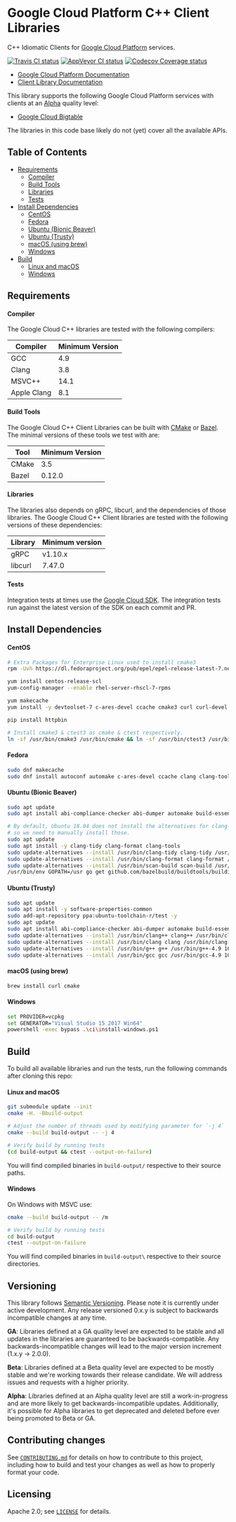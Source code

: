 # Google Cloud Platform C++ Client Libraries

C++ Idiomatic Clients for [Google Cloud Platform][cloud-platform] services.

[![Travis CI status][travis-shield]][travis-link]
[![AppVeyor CI status][appveyor-shield]][appveyor-link]
[![Codecov Coverage status][codecov-shield]][codecov-link]

- [Google Cloud Platform Documentation][cloud-platform-docs]
- [Client Library Documentation][client-library-docs]

[travis-shield]: https://travis-ci.org/GoogleCloudPlatform/google-cloud-cpp.svg?branch=master
[travis-link]: https://travis-ci.org/GoogleCloudPlatform/google-cloud-cpp/builds
[appveyor-shield]: https://ci.appveyor.com/api/projects/status/d6srbtprnie4ufrx/branch/master?svg=true
[appveyor-link]: https://ci.appveyor.com/project/coryan/google-cloud-cpp/branch/master
[codecov-shield]: https://codecov.io/gh/GoogleCloudPlatform/google-cloud-cpp/branch/master/graph/badge.svg
[codecov-link]: https://codecov.io/gh/GoogleCloudPlatform/google-cloud-cpp
[cloud-platform]: https://cloud.google.com/
[cloud-platform-docs]: https://cloud.google.com/docs/
[client-library-docs]: http://GoogleCloudPlatform.github.io/google-cloud-cpp/

This library supports the following Google Cloud Platform services with clients
at an [Alpha](#versioning) quality level:

- [Google Cloud Bigtable](google/cloud/bigtable#google-cloud-bigtable)

The libraries in this code base likely do not (yet) cover all the available
APIs.

## Table of Contents

- [Requirements](#requirements)
  - [Compiler](#compiler)
  - [Build Tools](#build-tools)
  - [Libraries](#libraries)
  - [Tests](#tests)
- [Install Dependencies](#install-dependencies)
  - [CentOS](#centos)
  - [Fedora](#fedora)
  - [Ubuntu (Bionic Beaver)](#ubuntu-bionic-beaver)
  - [Ubuntu (Trusty)](#ubuntu-trusty)
  - [macOS (using brew)](#macos-using-brew)
  - [Windows](#windows)
- [Build](#build)
  - [Linux and macOS](#linux-and-macos)
  - [Windows](#windows-1)

## Requirements

#### Compiler

The Google Cloud C++ libraries are tested with the following compilers:

| Compiler    | Minimum Version |
| ----------- | --------------- |
| GCC         | 4.9 |
| Clang       | 3.8 |
| MSVC++      | 14.1 |
| Apple Clang | 8.1 |

#### Build Tools

The Google Cloud C++ Client Libraries can be built with
[CMake](https://cmake.org) or [Bazel](https://bazel.io).  The minimal versions
of these tools we test with are:

| Tool       | Minimum Version |
| ---------- | --------------- |
| CMake      | 3.5 |
| Bazel      | 0.12.0 |

#### Libraries

The libraries also depends on gRPC, libcurl, and the dependencies of those
libraries. The Google Cloud C++ Client libraries are tested with the following
versions of these dependencies:

| Library | Minimum version |
| ------- | --------------- |
| gRPC    | v1.10.x |
| libcurl | 7.47.0  |

#### Tests

Integration tests at times use the
[Google Cloud SDK](https://cloud.google.com/sdk/). The integration tests run
against the latest version of the SDK on each commit and PR.

## Install Dependencies

#### CentOS

```bash
# Extra Packages for Enterprise Linux used to install cmake3
rpm -Uvh https://dl.fedoraproject.org/pub/epel/epel-release-latest-7.noarch.rpm

yum install centos-release-scl
yum-config-manager --enable rhel-server-rhscl-7-rpms

yum makecache
yum install -y devtoolset-7 c-ares-devel ccache cmake3 curl curl-devel git golang graphviz openssl-devel pkgconfig python python-pip python-gunicorn shtool unzip wget which zlib-devel

pip install httpbin

# Install cmake3 & ctest3 as cmake & ctest respectively.
ln -sf /usr/bin/cmake3 /usr/bin/cmake && ln -sf /usr/bin/ctest3 /usr/bin/ctest
```

#### Fedora

```bash
sudo dnf makecache
sudo dnf install autoconf automake c-ares-devel ccache clang clang-tools-extra cmake curl dia doxygen gcc-c++ git golang graphviz  lcov libcurl-devel libtool make ncurses-term openssl-devel pkgconfig python python-gunicorn python-httpbin shtool unzip wget  which zlib-devel
```

#### Ubuntu (Bionic Beaver)

```bash
sudo apt update
sudo apt install abi-compliance-checker abi-dumper automake build-essential ccache clang clang-format cmake curl doxygen  gawk git gcc g++ golang cmake libcurl4-openssl-dev libssl-dev libtool lsb-release make python-gunicorn python-httpbin tar wget zlib1g-dev

# By default, Ubuntu 18.04 does not install the alternatives for clang-format
# so we need to manually install those.
sudo apt update
sudo apt install -y clang-tidy clang-format clang-tools       
sudo update-alternatives --install /usr/bin/clang-tidy clang-tidy /usr/bin/clang-tidy-6.0 100
sudo update-alternatives --install /usr/bin/clang-format clang-format /usr/bin/clang-format-6.0 100
sudo update-alternatives --install /usr/bin/scan-build scan-build /usr/bin/scan-build-6.0 100
/usr/bin/env GOPATH=/usr go get github.com/bazelbuild/buildtools/buildifier
```

#### Ubuntu (Trusty)

```bash
sudo apt update
sudo apt install -y software-properties-common
sudo add-apt-repository ppa:ubuntu-toolchain-r/test -y
sudo apt update
sudo apt install abi-compliance-checker abi-dumper automake build-essential ccache clang clang-format cmake curl doxygen  gawk git gcc g++ golang cmake libcurl4-openssl-dev libssl-dev libtool lsb-release make python-gunicorn python-httpbin tar wget zlib1g-dev
sudo update-alternatives --install /usr/bin/clang++ clang++ /usr/bin/clang++-3.8 100
sudo update-alternatives --install /usr/bin/clang clang /usr/bin/clang-3.8 100
sudo update-alternatives --install /usr/bin/g++ g++ /usr/bin/g++-4.9 100
sudo update-alternatives --install /usr/bin/gcc gcc /usr/bin/gcc-4.9 100
```

#### macOS (using brew)

```bash
brew install curl cmake
```

#### Windows

```bash
set PROVIDER=vcpkg
set GENERATOR="Visual Studio 15 2017 Win64"
powershell -exec bypass .\ci\install-windows.ps1
```
## Build

To build all available libraries and run the tests, run the following commands
after cloning this repo:

#### Linux and macOS

```bash
git submodule update --init
cmake -H. -Bbuild-output

# Adjust the number of threads used by modifying parameter for `-j 4`
cmake --build build-output -- -j 4

# Verify build by running tests
(cd build-output && ctest --output-on-failure)
```

You will find compiled binaries in `build-output/` respective to their source paths.

#### Windows

On Windows with MSVC use:

```bash
cmake --build build-output -- /m

# Verify build by running tests
cd build-output
ctest --output-on-failure
```

You will find compiled binaries in `build-output\` respective to their source directories.


## Versioning

This library follows [Semantic Versioning](http://semver.org/). Please note it
is currently under active development. Any release versioned 0.x.y is subject to
backwards incompatible changes at any time.

**GA**: Libraries defined at a GA quality level are expected to be stable and
all updates in the libraries are guaranteed to be backwards-compatible. Any
backwards-incompatible changes will lead to the major version increment
(1.x.y -> 2.0.0).

**Beta**: Libraries defined at a Beta quality level are expected to be mostly
stable and we're working towards their release candidate. We will address issues
and requests with a higher priority.

**Alpha**: Libraries defined at an Alpha quality level are still a
work-in-progress and are more likely to get backwards-incompatible updates.
Additionally, it's possible for Alpha libraries to get deprecated and deleted
before ever being promoted to Beta or GA.

## Contributing changes

See [`CONTRIBUTING.md`](CONTRIBUTING.md) for details on how to contribute to
this project, including how to build and test your changes as well as how to
properly format your code.

## Licensing

Apache 2.0; see [`LICENSE`](LICENSE) for details.

